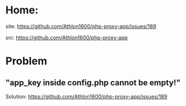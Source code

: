 # Home:
site: https://github.com/Athlon1600/php-proxy-app/issues/189

src: https://github.com/Athlon1600/php-proxy-app

# Problem
## "app_key inside config.php cannot be empty!"
Solution:
https://github.com/Athlon1600/php-proxy-app/issues/189
